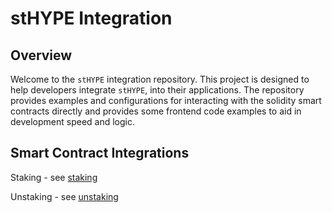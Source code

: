# stHYPE Integration

## Overview

Welcome to the `stHYPE` integration repository. This project is designed to help developers integrate `stHYPE`, into their applications. The repository provides examples and configurations for interacting with the solidity smart contracts directly and provides some frontend code examples to aid in development speed and logic. 

## Smart Contract Integrations

Staking - see [staking](staking.md)

Unstaking - see [unstaking](unstaking.md)
